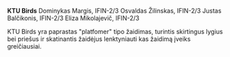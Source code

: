 **KTU Birds**
Dominykas Margis, IFIN-2/3
Osvaldas Žilinskas, IFIN-2/3
Justas Balčikonis, IFIN-2/3
Eliza Mikolajevič, IFIN-2/3

KTU Birds yra paprastas "platfomer" tipo žaidimas, turintis skirtingus lygius bei priešus ir skatinantis žaidėjus lenktyniauti kas žaidimą įveiks greičiausiai.

